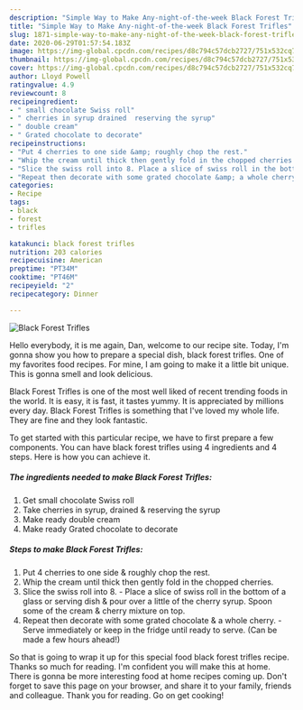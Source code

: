 ```yaml
---
description: "Simple Way to Make Any-night-of-the-week Black Forest Trifles"
title: "Simple Way to Make Any-night-of-the-week Black Forest Trifles"
slug: 1871-simple-way-to-make-any-night-of-the-week-black-forest-trifles
date: 2020-06-29T01:57:54.183Z
image: https://img-global.cpcdn.com/recipes/d8c794c57dcb2727/751x532cq70/black-forest-trifles-recipe-main-photo.jpg
thumbnail: https://img-global.cpcdn.com/recipes/d8c794c57dcb2727/751x532cq70/black-forest-trifles-recipe-main-photo.jpg
cover: https://img-global.cpcdn.com/recipes/d8c794c57dcb2727/751x532cq70/black-forest-trifles-recipe-main-photo.jpg
author: Lloyd Powell
ratingvalue: 4.9
reviewcount: 8
recipeingredient:
- " small chocolate Swiss roll"
- " cherries in syrup drained  reserving the syrup"
- " double cream"
- " Grated chocolate to decorate"
recipeinstructions:
- "Put 4 cherries to one side &amp; roughly chop the rest."
- "Whip the cream until thick then gently fold in the chopped cherries."
- "Slice the swiss roll into 8. Place a slice of swiss roll in the bottom of a glass or serving dish &amp; pour over a little of the cherry syrup. Spoon some of the cream &amp; cherry mixture on top."
- "Repeat then decorate with some grated chocolate &amp; a whole cherry. Serve immediately or keep in the fridge until ready to serve. (Can be made a few hours ahead!)"
categories:
- Recipe
tags:
- black
- forest
- trifles

katakunci: black forest trifles 
nutrition: 203 calories
recipecuisine: American
preptime: "PT34M"
cooktime: "PT46M"
recipeyield: "2"
recipecategory: Dinner

---
```



![Black Forest Trifles](https://img-global.cpcdn.com/recipes/d8c794c57dcb2727/751x532cq70/black-forest-trifles-recipe-main-photo.jpg)

Hello everybody, it is me again, Dan, welcome to our recipe site. Today, I'm gonna show you how to prepare a special dish, black forest trifles. One of my favorites food recipes. For mine, I am going to make it a little bit unique. This is gonna smell and look delicious.



Black Forest Trifles is one of the most well liked of recent trending foods in the world. It is easy, it is fast, it tastes yummy. It is appreciated by millions every day. Black Forest Trifles is something that I've loved my whole life. They are fine and they look fantastic.


To get started with this particular recipe, we have to first prepare a few components. You can have black forest trifles using 4 ingredients and 4 steps. Here is how you can achieve it.

<!--inarticleads1-->

##### The ingredients needed to make Black Forest Trifles:

1. Get  small chocolate Swiss roll
1. Take  cherries in syrup, drained &amp; reserving the syrup
1. Make ready  double cream
1. Make ready  Grated chocolate to decorate




<!--inarticleads2-->

##### Steps to make Black Forest Trifles:

1. Put 4 cherries to one side &amp; roughly chop the rest.
1. Whip the cream until thick then gently fold in the chopped cherries.
1. Slice the swiss roll into 8. - Place a slice of swiss roll in the bottom of a glass or serving dish &amp; pour over a little of the cherry syrup. Spoon some of the cream &amp; cherry mixture on top.
1. Repeat then decorate with some grated chocolate &amp; a whole cherry. - Serve immediately or keep in the fridge until ready to serve. (Can be made a few hours ahead!)




So that is going to wrap it up for this special food black forest trifles recipe. Thanks so much for reading. I'm confident you will make this at home. There is gonna be more interesting food at home recipes coming up. Don't forget to save this page on your browser, and share it to your family, friends and colleague. Thank you for reading. Go on get cooking!
